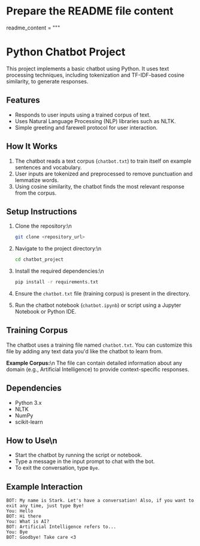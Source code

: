 # Prepare the README file content
readme_content = """
# Python Chatbot Project

This project implements a basic chatbot using Python. It uses text processing techniques, including tokenization and TF-IDF-based cosine similarity, to generate responses.

## Features
- Responds to user inputs using a trained corpus of text.
- Uses Natural Language Processing (NLP) libraries such as NLTK.
- Simple greeting and farewell protocol for user interaction.

## How It Works
1. The chatbot reads a text corpus (`chatbot.txt`) to train itself on example sentences and vocabulary.
2. User inputs are tokenized and preprocessed to remove punctuation and lemmatize words.
3. Using cosine similarity, the chatbot finds the most relevant response from the corpus.

## Setup Instructions
1. Clone the repository:\n
    ```bash
    git clone <repository_url>
    ```

2. Navigate to the project directory:\n
    ```bash
    cd chatbot_project
    ```

3. Install the required dependencies:\n
    ```bash
    pip install -r requirements.txt
    ```

4. Ensure the `chatbot.txt` file (training corpus) is present in the directory.

5. Run the chatbot notebook (`chatbot.ipynb`) or script using a Jupyter Notebook or Python IDE.

## Training Corpus
The chatbot uses a training file named `chatbot.txt`. You can customize this file by adding any text data you'd like the chatbot to learn from.

**Example Corpus:**\n
The file can contain detailed information about any domain (e.g., Artificial Intelligence) to provide context-specific responses.

## Dependencies
- Python 3.x
- NLTK
- NumPy
- scikit-learn

## How to Use\n
- Start the chatbot by running the script or notebook.
- Type a message in the input prompt to chat with the bot.
- To exit the conversation, type `Bye`.

## Example Interaction
```plaintext
BOT: My name is Stark. Let's have a conversation! Also, if you want to exit any time, just type Bye!
You: Hello
BOT: Hi there
You: What is AI?
BOT: Artificial Intelligence refers to...
You: Bye
BOT: Goodbye! Take care <3
